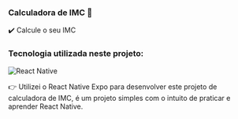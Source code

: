 ### Calculadora de IMC 📱

✔️ Calcule o seu IMC

### Tecnologia utilizada neste projeto:
<div>
    <img alt="React Native" src="https://img.shields.io/badge/React_Native-20232A?style=for-the-badge&logo=react&logoColor=61DAFB"/>
</div>

👉 Utilizei o React Native Expo para desenvolver este projeto de calculadora de IMC, é um projeto simples com o intuito de praticar e aprender React Native.
